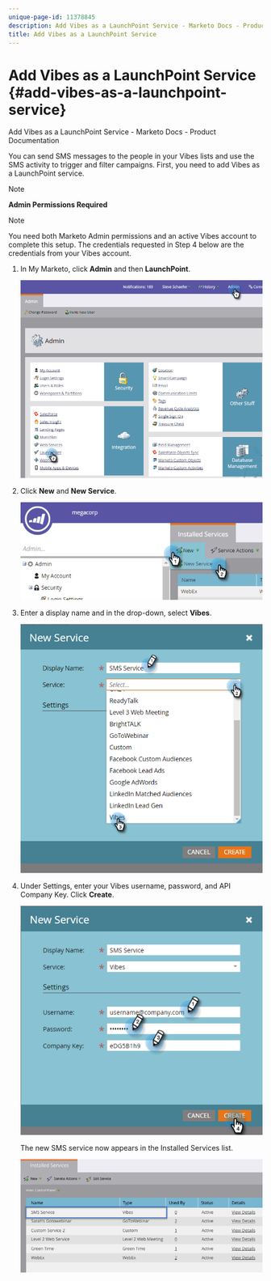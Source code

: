 ```yaml
---
unique-page-id: 11378845
description: Add Vibes as a LaunchPoint Service - Marketo Docs - Product Documentation
title: Add Vibes as a LaunchPoint Service
---
```


# Add Vibes as a LaunchPoint Service {#add-vibes-as-a-launchpoint-service}

Add Vibes as a LaunchPoint Service - Marketo Docs - Product Documentation

You can send SMS messages to the people in your Vibes lists and use the SMS activity to trigger and filter campaigns. First, you need to add Vibes as a LaunchPoint service.

>[!NOTE]
>
>**Admin Permissions Required**

>[!NOTE]
>
>You need both Marketo Admin permissions and an active Vibes account to complete this setup. The credentials requested in Step 4 below are the credentials from your Vibes account.

1. In My Marketo, click **Admin** and then **LaunchPoint**.

   ![](assets/image2016-7-27-9-3a31-3a17.png)

1. Click **New** and **New Service**.

   ![](assets/image2016-7-27-9-3a34-3a25.png)

1. Enter a display name and in the drop-down, select **Vibes**.

   ![](assets/new-service-vibes.png)

1. Under Settings, enter your Vibes username, password, and API Company Key. Click **Create**.

   ![](assets/new-service-vibes-settings-2.png)

   The new SMS service now appears in the Installed Services list.

   ![](assets/image2016-7-27-9-3a45-3a1.png)

